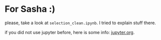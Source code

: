# For Sasha :)

please, take a look at `selection_clean.ipynb`. I tried to explain stuff there.


if you did not use jupyter before, here is some info: [jupyter.org](https://jupyter.org).